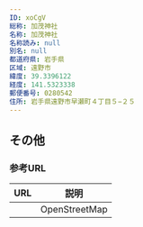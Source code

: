```yaml
---
ID: xoCgV
総称: 加茂神社
名称: 加茂神社
名称読み: null
別名: null
都道府県: 岩手県
区域: 遠野市
緯度: 39.3396122
経度: 141.5323338
郵便番号: 0280542
住所: 岩手県遠野市早瀬町４丁目５−２５
---
```


## その他

### 参考URL

| URL | 説明          |
| --- | ------------- |
|     | OpenStreetMap |
